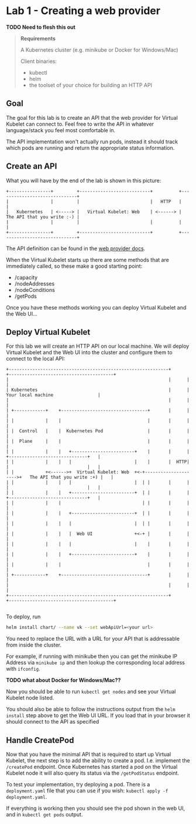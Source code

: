 # Lab 1 - Creating a web provider

**TODO Need to flesh this out**

> **Requirements**
>
> A Kubernetes cluster (e.g. minikube or Docker for Windows/Mac)
>
> Client binaries:
> - kubectl
> - helm
> - the toolset of your choice for building an HTTP API
>

## Goal

The goal for this lab is to create an API that the web provider for Virtual Kubelet can connect to.
Feel free to write the API in whatever language/stack you feel most comfortable in.

The API implementation won't actually run pods, instead it should track which pods are running and return the appropriate status information.

## Create an API

What you will have by the end of the lab is shown in this picture:

```diagram
+----------------+         +---------------------------+          +------------------------------+
|                |         |                           |   HTTP   |                              |
|   Kubernetes   | <-----> |   Virtual Kubelet: Web    | <------> |   The API that you write :-) |
|                |         |                           |          |                              |
+----------------+         +---------------------------+          +------------------------------+
```

The API definition can be found in the [web provider docs](https://github.com/virtual-kubelet/virtual-kubelet/tree/master/providers/web).

When the Virtual Kubelet starts up there are some methods that are immediately called, so these make a good starting point:

- /capacity
- /nodeAddresses
- /nodeConditions
- /getPods

Once you have these methods working you can deploy Virtual Kubelet and the Web UI...

## Deploy Virtual Kubelet

For this lab we will create an HTTP API on our local machine. We will deploy Virtual Kubelet and the Web UI into the cluster and configure them to connect to the local API:

```diagram
+-------------------------------------------------------------+      +----------------------------------------+
|                                                             |      |                                        |
| Kubernetes                                                  |      |     Your local machine                 |
|                                                             |      |                                        |
| +------------+    +---------------------------------+       |      |                                        |
| |            |    |                                 |       |      |                                        |
| |  Control   |    |  Kubernetes Pod                 |       |      |                                        |
| |  Plane     |    |                                 |       |      |                                        |
| |            |    |   +------------------------+    |       |      |     +------------------------------+   |
| |            |    |   |                        |    |       |  HTTP|     |                              |   |
| |            +<------>+  Virtual Kubelet: Web  +<-+--------------------->+   The API that you write :+) |   |
| |            |    |   |                        |  | |       |      |     |                              |   |
| |            |    |   +------------------------+  | |       |      |     +------------------------------+   |
| |            |    |                               | |       |      |                                        |
| |            |    |   +------------------------+  | |       |      |                                        |
| |            |    |   |                        |  | |       |      |                                        |
| |            |    |   |  Web UI                +<-+ |       |      |                                        |
| |            |    |   |                        |    |       |      |                                        |
| |            |    |   +------------------------+    |       |      |                                        |
| |            |    |                                 |       |      |                                        |
| +------------+    +---------------------------------+       |      |                                        |
|                                                             |      |                                        |
+-------------------------------------------------------------+      +----------------------------------------+


```

To deploy, run

```bash
helm install chart/ --name vk --set webApiUrl=<your url>
```

You need to replace the URL with a URL for your API that is addressable from inside the cluster.

For example, if running with minikube then you can get the minikube IP Address via `minikube ip` and then lookup the corresponding local address with `ifconfig`.

**TODO what about Docker for Windows/Mac??**

Now you should be able to run `kubectl get nodes` and see your Virtual Kubelet node listed.

You should also be able to follow the instructions output from the `helm install` step above to get the Web UI URL. If you load that in your browser it should connect to the API as specified

## Handle CreatePod

Now that you have the minimal API that is required to start up Virtual Kubelet, the next step is to add the ability to create a pod. I.e. implement the `/createPod` endpoint. Once Kubernetes has started a pod on the Virtual Kubelet node it will also query its status via the `/getPodStatus` endpoint.

To test your implementation, try deploying a pod. There is a `deployment.yaml` file that you can use if you wish: `kubectl apply -f deployment.yaml`.

If everything is working then you should see the pod shown in the web UI, and in `kubectl get pods` output.
